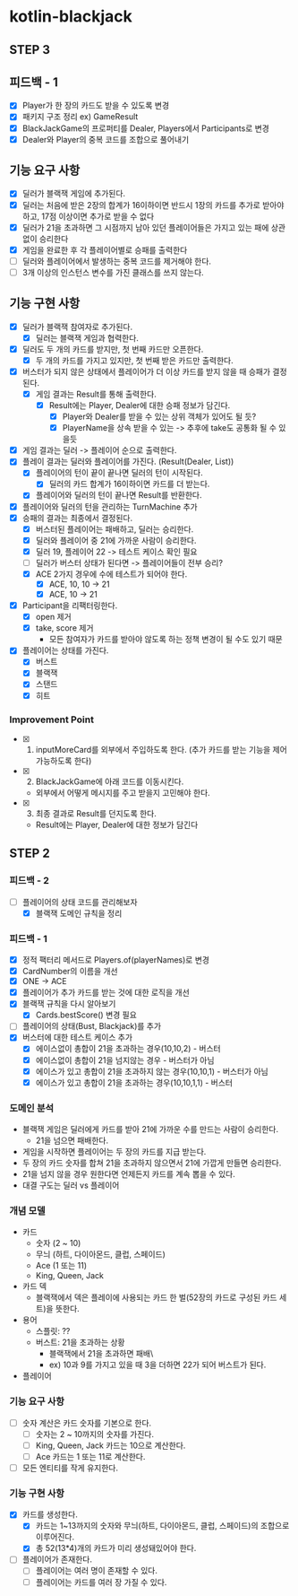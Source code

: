 # kotlin-blackjack

## STEP 3

## 피드백 - 1

- [x] Player가 한 장의 카드도 받을 수 있도록 변경
- [x] 패키지 구조 정리 ex) GameResult
- [x] BlackJackGame의 프로퍼티를 Dealer, Players에서 Participants로 변경
- [x] Dealer와 Player의 중복 코드를 조합으로 풀어내기

## 기능 요구 사항

- [x] 딜러가 블랙잭 게임에 추가된다.
- [x] 딜러는 처음에 받은 2장의 합계가 16이하이면 반드시 1장의 카드를 추가로 받아야 하고, 17점 이상이면 추가로 받을 수 없다
- [x] 딜러가 21을 초과하면 그 시점까지 남아 있던 플레이어들은 가지고 있는 패에 상관 없이 승리한다
- [x] 게임을 완료한 후 각 플레이어별로 승패를 출력한다
- [ ] 딜러와 플레이어에서 발생하는 중복 코드를 제거해야 한다.
- [ ] 3개 이상의 인스턴스 변수를 가진 클래스를 쓰지 않는다.

## 기능 구현 사항

- [x] 딜러가 블랙잭 참여자로 추가된다.
  - [x] 딜러는 블랙잭 게임과 협력한다.
- [x] 딜러도 두 개의 카드를 받지만, 첫 번째 카드만 오픈한다.
  - [x] 두 개의 카드를 가지고 있지만, 첫 번째 받은 카드만 출력한다.
- [x] 버스터가 되지 않은 상태에서 플레이어가 더 이상 카드를 받지 않을 때 승패가 결정된다.
  - [x] 게임 결과는 Result를 통해 출력한다.
    - [x] Result에는 Player, Dealer에 대한 승패 정보가 담긴다.
      - [x] Player와 Dealer를 받을 수 있는 상위 객체가 있어도 될 듯?
      - [x] PlayerName을 상속 받을 수 있는 -> 추후에 take도 공통화 될 수 있을듯
- [x] 게임 결과는 딜러 -> 플레이어 순으로 출력한다.
- [x] 플레이 결과는 딜러와 플레이어를 가진다. (Result(Dealer, List<Player>))
  - [x] 플레이어의 턴이 끝이 끝나면 딜러의 턴이 시작된다.
    - [x] 딜러의 카드 합계가 16이하이면 카드를 더 받는다.
  - [x] 플레이어와 딜러의 턴이 끝나면 Result를 반환한다.
- [x] 플레이어와 딜러의 턴을 관리하는 TurnMachine 추가
- [x] 승패의 결과는 최종에서 결정된다.
  - [x] 버스터된 플레이어는 패배하고, 딜러는 승리한다.
  - [x] 딜러와 플레이어 중 21에 가까운 사람이 승리한다.
  - [x] 딜러 19, 플레이어 22 -> 테스트 케이스 확인 필요
  - [ ] 딜러가 버스터 상태가 된다면 -> 플레이어들이 전부 승리?
  - [x] ACE 2가지 경우에 수에 테스트가 되어야 한다.
    - [x] ACE, 10, 10 -> 21
    - [x] ACE, 10 -> 21
- [x] Participant을 리팩터링한다.
  - [x] open 제거
  - [x] take, score 제거
    - 모든 참여자가 카드를 받아야 않도록 하는 정책 변경이 될 수도 있기 때문
- [x] 플레이어는 상태를 가진다.
  - [x] 버스트
  - [x] 블랙잭
  - [x] 스탠드
  - [x] 히트

### Improvement Point

- [x] 1. inputMoreCard를 외부에서 주입하도록 한다. (추가 카드를 받는 기능을 제어 가능하도록 한다)
- [x] 2. BlackJackGame에 아래 코드를 이동시킨다.
   - 외부에서 어떻게 메시지를 주고 받을지 고민해야 한다.
- [x] 3. 최종 결과로 Result를 던지도록 한다.
  - Result에는 Player, Dealer에 대한 정보가 담긴다


## STEP 2

### 피드백 - 2

- [ ] 플레이어의 상태 코드를 관리해보자
  - [x] 블랙잭 도메인 규칙을 정리

### 피드백 - 1

- [x] 정적 팩터리 메서드로 Players.of(playerNames)로 변경
- [x] CardNumber의 이름을 개선
- [x] ONE -> ACE
- [x] 플레이어가 추가 카드를 받는 것에 대한 로직을 개선
- [x] 블랙잭 규칙을 다시 알아보기
  - [x] Cards.bestScore() 변경 필요
- [ ] 플레이어의 상태(Bust, Blackjack)를 추가
- [x] 버스터에 대한 테스트 케이스 추가
  - [x] 에이스없이 총합이 21을 초과하는 경우(10,10,2) - 버스터
  - [x] 에이스없이 총합이 21을 넘지않는 경우 - 버스터가 아님
  - [x] 에이스가 있고 총합이 21을 초과하지 않는 경우(10,10,1) - 버스터가 아님
  - [x] 에이스가 있고 총합이 21을 초과하는 경우(10,10,1,1) - 버스터

### 도메인 분석

- 블랙잭 게임은 딜러에게 카드를 받아 21에 가까운 수를 만드는 사람이 승리한다.
  - 21을 넘으면 패배한다.
- 게임을 시작하면 플레이어는 두 장의 카드를 지급 받는다.
- 두 장의 카드 숫자를 합쳐 21을 초과하지 않으면서 21에 가깝게 만들면 승리한다.
- 21을 넘지 않을 경우 원한다면 언제든지 카드를 계속 뽑을 수 있다.
- 대결 구도는 딜러 vs 플레이어

### 개념 모델

- 카드
  - 숫자 (2 ~ 10)
  - 무늬 (하트, 다이아몬드, 클럽, 스페이드)
  - Ace (1 또는 11) 
  - King, Queen, Jack
- 카드 덱
  - 블랙잭에서 덱은 플레이에 사용되는 카드 한 벌(52장의 카드로 구성된 카드 세트)을 뜻한다.
- 용어
  - 스플릿: ??
  - 버스트: 21을 초과하는 상황
    - 블랙잭에서 21을 초과하면 패배\
    - ex) 10과 9를 가지고 있을 때 3을 더하면 22가 되어 버스트가 된다.
- 플레이어

### 기능 요구 사항

- [ ] 숫자 계산은 카드 숫자를 기본으로 한다.
  - [ ] 숫자는 2 ~ 10까지의 숫자를 가진다.  
  - [ ] King, Queen, Jack 카드는 10으로 계산한다.
  - [ ] Ace 카드는 1 또는 11로 계산한다.
- [ ] 모든 엔티티를 작게 유지한다.

### 기능 구현 사항

- [x] 카드를 생성한다.
  - [x] 카드는 1~13까지의 숫자와 무늬(하트, 다이아몬드, 클럽, 스페이드)의 조합으로 이루어진다. 
  - [x] 총 52(13*4)개의 카드가 미리 생성돼있어야 한다.
- [ ] 플레이어가 존재한다.
  - [ ] 플레이어는 여러 명이 존재할 수 있다.
  - [ ] 플레이어는 카드를 여러 장 가질 수 있다.
